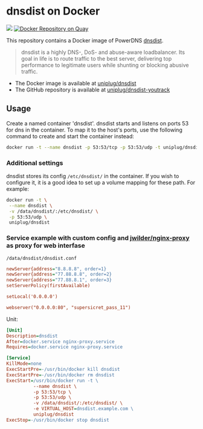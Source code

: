 # dnsdist on Docker
	
[![](https://badge.imagelayers.io/uniplug/dnsdist:latest.svg)](https://imagelayers.io/?images=uniplug/dnsdist:latest 'Get your own badge on imagelayers.io')
[![Docker Repository on Quay](https://quay.io/repository/uniplug/dnsdist/status "Docker Repository on Quay")](https://quay.io/repository/uniplug/dnsdist)


This repository contains a Docker image of PowerDNS [dnsdist](http://www.jetbrains.com/youtrack).

> dnsdist is a highly DNS-, DoS- and abuse-aware loadbalancer. Its goal in life is to route traffic to the best server, delivering top performance to legitimate users while shunting or blocking abusive traffic.

* The Docker image is available at [uniplug/dnsdist](https://registry.hub.docker.com/u/uniplug/dnsdist)
* The GitHub repository is available at [uniplug/dnsdist-youtrack](https://github.com/uniplug/dnsdist-docker)

## Usage

Create a named container 'dnsdist'.
dnsdist starts and listens on ports 53 for dns in the container.
To map it to the host's ports, use the following command to create and start the container instead:

```bash
docker run -t --name dnsdist -p 53:53/tcp -p 53:53/udp -t uniplug/dnsdist
```

### Additional settings

dnsdist stores its config ```/etc/dnsdist/``` in the container.
If you wish to configure it, it is a good idea to set up a volume mapping for these path. For example:

```bash
docker run -t \
 --name dnsdist \
 -v /data/dnsdist/:/etc/dnsdist/ \
 -p 53:53/udp \
 uniplug/dnsdist
```

### Service example with custom config and [jwilder/nginx-proxy](https://hub.docker.com/r/jwilder/nginx-proxy/) as proxy for web interfase

```/data/dnsdist/dnsdist.conf```

```ini
newServer{address="8.8.8.8", order=1}
newServer{address="77.88.8.8", order=2}
newServer{address="77.88.8.1", order=3}
setServerPolicy(firstAvailable)

setLocal('0.0.0.0')

webserver("0.0.0.0:80", "supersicret_pass_11")
```

Unit:

```ini
[Unit]
Description=dnsdist
After=docker.service nginx-proxy.service
Requires=docker.service nginx-proxy.service

[Service]
KillMode=none
ExecStartPre=-/usr/bin/docker kill dnsdist
ExecStartPre=-/usr/bin/docker rm dnsdist
ExecStart=/usr/bin/docker run -t \
          --name dnsdist \
          -p 53:53/tcp \
          -p 53:53/udp \
          -v /data/dnsdist/:/etc/dnsdist/ \
          -e VIRTUAL_HOST=dnsdist.example.com \
          uniplug/dnsdist
ExecStop=-/usr/bin/docker stop dnsdist
```
